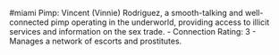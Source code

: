 #miami 
Pimp: Vincent (Vinnie) Rodriguez, a smooth-talking and well-connected pimp operating in the underworld, providing access to illicit services and information on the sex trade. - Connection Rating: 3 - Manages a network of escorts and prostitutes.
